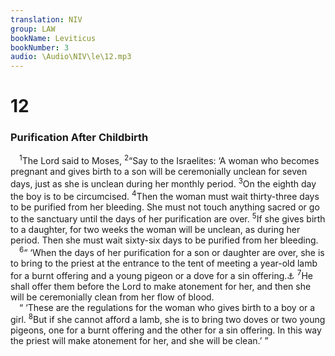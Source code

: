 ```yaml
---
translation: NIV
group: LAW
bookName: Leviticus 
bookNumber: 3
audio: \Audio\NIV\le\12.mp3
---
```


<div class="title"><h1>12</h1><h3>Purification After Childbirth </h3></div>
<span class="verse le_12_1"> <sup>1</sup>The Lord said to Moses, </span>
<span class="verse le_12_2"><sup>2</sup>“Say to the Israelites: ‘A woman who becomes pregnant and gives birth to a son will be ceremonially unclean for seven days, just as she is unclean during her monthly period. </span>
<span class="verse le_12_3"><sup>3</sup>On the eighth day the boy is to be circumcised. </span>
<span class="verse le_12_4"><sup>4</sup>Then the woman must wait thirty-three days to be purified from her bleeding. She must not touch anything sacred or go to the sanctuary until the days of her purification are over. </span>
<span class="verse le_12_5"><sup>5</sup>If she gives birth to a daughter, for two weeks the woman will be unclean, as during her period. Then she must wait sixty-six days to be purified from her bleeding. <br/></span>
<span class="verse le_12_6"> <sup>6</sup>“ ‘When the days of her purification for a son or daughter are over, she is to bring to the priest at the entrance to the tent of meeting a year-old lamb for a burnt offering and a young pigeon or a dove for a sin offering.<a data-toggle="tooltip" data-placement="bottom" title="Or purification offering ; also in verse 8">⚓</a></span>
<span class="verse le_12_7"><sup>7</sup>He shall offer them before the Lord to make atonement for her, and then she will be ceremonially clean from her flow of blood. <br/> “ ‘These are the regulations for the woman who gives birth to a boy or a girl. </span>
<span class="verse le_12_8"><sup>8</sup>But if she cannot afford a lamb, she is to bring two doves or two young pigeons, one for a burnt offering and the other for a sin offering. In this way the priest will make atonement for her, and she will be clean.’ ” <br/></span>
